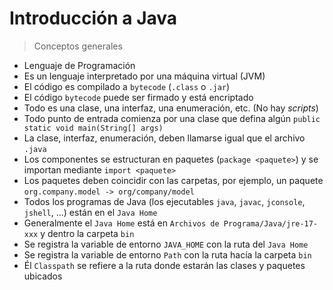 # Introducción a Java

> Conceptos generales

* Lenguaje de Programación
* Es un lenguaje interpretado por una máquina virtual (JVM)
* El código es compilado a `bytecode` (`.class` o `.jar`)
* El código `bytecode` puede ser firmado y está encriptado
* Todo es una clase, una interfaz, una enumeración, etc. (No hay *scripts*)
* Todo punto de entrada comienza por una clase que defina algún `public static void main(String[] args)`
* La clase, interfaz, enumeración, deben llamarse igual que el archivo `.java`
* Los componentes se estructuran en paquetes (`package <paquete>`) y se importan mediante `import <paquete>`
* Los paquetes deben coincidir con las carpetas, por ejemplo, un paquete `org.company.model -> org/company/model`
* Todos los programas de Java (los ejecutables `java`, `javac`, `jconsole`, `jshell`, ...) están en el `Java Home`
* Generalmente el `Java Home` está en `Archivos de Programa/Java/jre-17-xxx` y dentro la carpeta `bin`
* Se registra la variable de entorno `JAVA_HOME` con la ruta del `Java Home`
* Se registra la variable de entorno `Path` con la ruta hacía la carpeta `bin`
* Él `Classpath` se refiere a la ruta donde estarán las clases y paquetes ubicados

